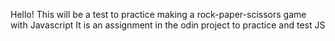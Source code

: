 Hello! This will be a test to practice making a rock-paper-scissors game with Javascript
It is an assignment in the odin project to practice and test JS